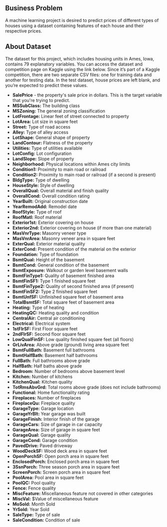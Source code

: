 ## Business Problem

A machine learning project is desired to predict prices of different types of houses using a dataset containing features of each house and their respective prices.

## About Dataset

The dataset for this project, which includes housing units in Ames, Iowa, contains 79 explanatory variables. You can access the dataset and competition page on Kaggle using the link below. Since it’s part of a Kaggle competition, there are two separate CSV files: one for training data and another for testing data. In the test dataset, house prices are left blank, and you’re expected to predict these values.

* **SalePrice** - the property's sale price in dollars. This is the target variable that you're trying to predict.
* **MSSubClass:** The building class
* **MSZoning:** The general zoning classification
* **LotFrontage:** Linear feet of street connected to property
* **LotArea:** Lot size in square feet
* **Street:** Type of road access
* **Alley:** Type of alley access
* **LotShape:** General shape of property
* **LandContour:** Flatness of the property
* **Utilities:** Type of utilities available
* **LotConfig:** Lot configuration
* **LandSlope:** Slope of property
* **Neighborhood:** Physical locations within Ames city limits
* **Condition1:** Proximity to main road or railroad
* **Condition2:** Proximity to main road or railroad (if a second is present)
* **BldgType:** Type of dwelling
* **HouseStyle:** Style of dwelling
* **OverallQual:** Overall material and finish quality
* **OverallCond:** Overall condition rating
* **YearBuilt:** Original construction date
* **YearRemodAdd:** Remodel date
* **RoofStyle:** Type of roof
* **RoofMatl:** Roof material
* **Exterior1st:** Exterior covering on house
* **Exterior2nd:** Exterior covering on house (if more than one material)
* **MasVnrType:** Masonry veneer type
* **MasVnrArea:** Masonry veneer area in square feet
* **ExterQual:** Exterior material quality
* **ExterCond:** Present condition of the material on the exterior
* **Foundation:** Type of foundation
* **BsmtQual:** Height of the basement
* **BsmtCond:** General condition of the basement
* **BsmtExposure:** Walkout or garden level basement walls
* **BsmtFinType1:** Quality of basement finished area
* **BsmtFinSF1:** Type 1 finished square feet
* **BsmtFinType2:** Quality of second finished area (if present)
* **BsmtFinSF2:** Type 2 finished square feet
* **BsmtUnfSF:** Unfinished square feet of basement area
* **TotalBsmtSF:** Total square feet of basement area
* **Heating:** Type of heating
* **HeatingQC:** Heating quality and condition
* **CentralAir:** Central air conditioning
* **Electrical:** Electrical system
* **1stFlrSF:** First Floor square feet
* **2ndFlrSF:** Second floor square feet
* **LowQualFinSF:** Low quality finished square feet (all floors)
* **GrLivArea:** Above grade (ground) living area square feet
* **BsmtFullBath:** Basement full bathrooms
* **BsmtHalfBath:** Basement half bathrooms
* **FullBath:** Full bathrooms above grade
* **HalfBath:** Half baths above grade
* **Bedroom:** Number of bedrooms above basement level
* **Kitchen:** Number of kitchens
* **KitchenQual:** Kitchen quality
* **TotRmsAbvGrd:** Total rooms above grade (does not include bathrooms)
* **Functional:** Home functionality rating
* **Fireplaces:** Number of fireplaces
* **FireplaceQu:** Fireplace quality
* **GarageType:** Garage location
* **GarageYrBlt:** Year garage was built
* **GarageFinish:** Interior finish of the garage
* **GarageCars:** Size of garage in car capacity
* **GarageArea:** Size of garage in square feet
* **GarageQual:** Garage quality
* **GarageCond:** Garage condition
* **PavedDrive:** Paved driveway
* **WoodDeckSF:** Wood deck area in square feet
* **OpenPorchSF:** Open porch area in square feet
* **EnclosedPorch:** Enclosed porch area in square feet
* **3SsnPorch:** Three season porch area in square feet
* **ScreenPorch:** Screen porch area in square feet
* **PoolArea:** Pool area in square feet
* **PoolQC:** Pool quality
* **Fence:** Fence quality
* **MiscFeature:** Miscellaneous feature not covered in other categories
* **MiscVal:** $Value of miscellaneous feature
* **MoSold:** Month Sold
* **YrSold:** Year Sold
* **SaleType:** Type of sale
* **SaleCondition:** Condition of sale
